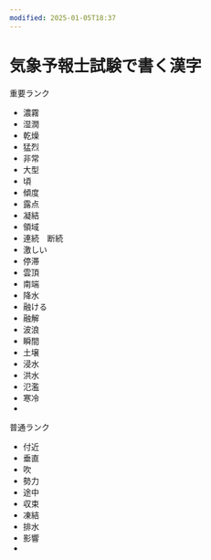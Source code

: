 ```yaml
---
modified: 2025-01-05T18:37
---
```

# 気象予報士試験で書く漢字

重要ランク

- 濃霧  
- 湿潤  
- 乾燥  
- 猛烈  
- 非常  
- 大型  
- 頃  
- 傾度  
- 露点  
- 凝結  
- 領域  
- 連続　断続  
- 激しい  
- 停滞  
- 雲頂  
- 南端  
- 降水  
- 融ける  
- 融解  
- 波浪  
- 瞬間  
- 土壌  
- 浸水  
- 洪水  
- 氾濫  
- 寒冷  
-  

普通ランク

- 付近  
- 垂直  
- 吹  
- 勢力  
- 途中  
- 収束  
- 凍結  
- 排水  
- 影響  
-